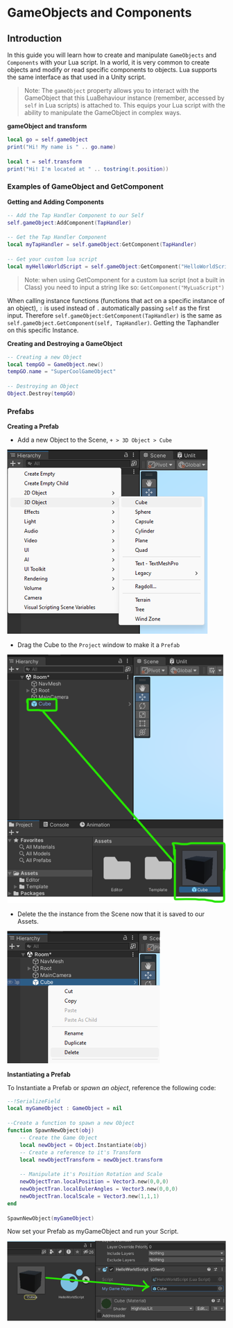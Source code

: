 # **GameObjects and Components**

## **Introduction**
In this guide you will learn how to create and manipulate `GameObjects` and `Components` with your Lua script.
In a world, it is very common to create objects and modify or read specific components to objects.
Lua supports the same interface as that used in a Unity script.

> Note: The `gameObject` property allows you to interact with the GameObject that this LuaBehaviour instance (remember, accessed by `self` in Lua scripts) is attached to. This equips your Lua script with the ability to manipulate the GameObject in complex ways.

**gameObject and transform**
```lua
local go = self.gameObject
print("Hi! My name is " .. go.name)

local t = self.transform
print("Hi! I'm located at " .. tostring(t.position))
```

### **Examples of GameObject and GetComponent**

**Getting and Adding Components**
```lua
-- Add the Tap Handler Component to our Self
self.gameObject:AddComponent(TapHandler)

-- Get the Tap Handler Component
local myTapHandler = self.gameObject:GetComponent(TapHandler)

-- Get your custom lua script
local myHelloWorldScript = self.gameObject:GetComponent("HelloWorldScript")
```

> Note: when using GetComponent for a custom lua script (not a built in Class) you need to input a string like so: `GetComponent("MyLuaScript")`

When calling instance functions (functions that act on a specific instance of an object), `:` is used instead of `.` automatically passing `self` as the first input. 
Therefore `self.gameObject:GetComponent(TapHandler)` is the same as `self.gameObject.GetComponent(self, TapHandler)`. Getting the Taphandler on this specific Instance.

**Creating and Destroying a GameObject**
``` lua
-- Creating a new Object
local tempGO = GameObject.new()
tempGO.name = "SuperCoolGameObject"

-- Destroying an Object
Object.Destroy(tempGO)
```

### **Prefabs**

**Creating a Prefab**
- Add a new Object to the Scene, `+ > 3D Object > Cube`

![Add-Cube](/assets/learn/guides/studio/add-cube.png) 

- Drag the Cube to the `Project` window to make it a `Prefab`

![Create-Prefab](/assets/learn/guides/studio/create-prefab.png) 

- Delete the the instance from the Scene now that it is saved to our Assets.

![Delete-Instance](/assets/learn/guides/studio/delete-instance.png)

**Instantiating a Prefab**

To Instantiate a Prefab or *spawn an object*, reference the following code:
```lua
--!SerializeField
local myGameObject : GameObject = nil

--Create a function to spawn a new Object
function SpawnNewObject(obj)
    -- Create the Game Object
    local newObject = Object.Instantiate(obj)
    -- Create a reference to it's Transform
    local newObjectTransform = newObject.transform

    -- Manipulate it's Position Rotation and Scale
    newObjectTran.localPosition = Vector3.new(0,0,0)
    newObjectTran.localEulerAngles = Vector3.new(0,0,0)
    newObjectTran.localScale = Vector3.new(1,1,1)
end

SpawnNewObject(myGameObject)
```
Now set your Prefab as myGameObject and run your Script.

![Set-Prefab](/assets/learn/guides/studio/set-object.png)
